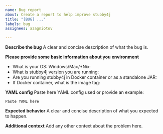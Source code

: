 ```yaml
---
name: Bug report
about: Create a report to help improve stubby4j
title: "[BUG] ..."
labels: bug
assignees: azagniotov

---
```


**Describe the bug**
A clear and concise description of what the bug is.

**Please provide some basic information about you environment**
- What is your OS: Windows/Mac/*Nix:
- What is stubby4j version you are running:
- Are you running stubby4j in Docker container or as a standalone JAR: 
- If Docker container, what is the image tag:

**YAML config**
Paste here YAML config used or provide an example:
```
Paste YAML here
```

**Expected behavior**
A clear and concise description of what you expected to happen.


**Additional context**
Add any other context about the problem here.

